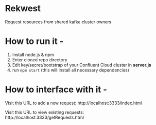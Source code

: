 # Rekwest
Request resources from shared kafka cluster owners

# How to run it - 
1. Install node.js & npm
2. Enter cloned repo directory
3. Edit key/secret/bootstrap of your Confluent Cloud cluster in **server.js**
4. run `npm start` (this will install all necessary dependencies)

# How to interface with it - 
Visit this URL to add a new request: http://localhost:3333/index.html

Visit this URL to view existing requests: http://localhost:3333/getRequests.html
